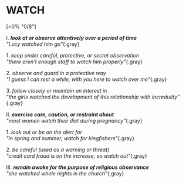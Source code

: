 # WATCH

[=0% "0/8"]

I. ***look at or observe attentively over a period of time***<br>
*"Lucy watched him go"*{.gray}

1\. *keep under careful, protective, or secret observation*<br>
*"there aren't enough staff to watch him properly"*{.gray}

2\. *observe and guard in a protective way*<br>
*"I guess I can rest a while, with you here to watch over me"*{.gray}

3\. *follow closely or maintain an interest in*<br>
*"the girls watched the development of this relationship with incredulity"*{.gray}

II. ***exercise care, caution, or restraint about***<br>
*"most women watch their diet during pregnancy"*{.gray}

1\. *look out or be on the alert for*<br>
*"in spring and summer, watch for kingfishers"*{.gray}

2\. *be careful (used as a warning or threat)*<br>
*"credit card fraud is on the increase, so watch out"*{.gray}

III. ***remain awake for the purpose of religious observance***<br>
*"she watched whole nights in the church"*{.gray}
